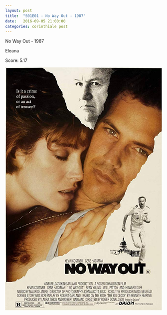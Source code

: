 ```yaml
---
layout: post
title:  "S01E01 - No Way Out - 1987"
date:   2016-09-05 21:00:00
categories: corinthiale post
---
```


No Way Out - 1987

Eleana

Score: 5.17

![Poster](https://github.com/corinthiale/corinthiale.github.io/raw/master/assets/s01e01.jpg)

